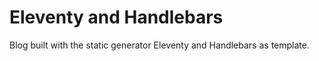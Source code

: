 # Eleventy and Handlebars

Blog built with the static generator Eleventy and Handlebars as template.
